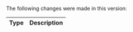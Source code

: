 The following changes were made in this version:

| Type | Description |
| ---- | ----------- |


[comment]: # (Use one of the following types: feature, bugfix, tech)